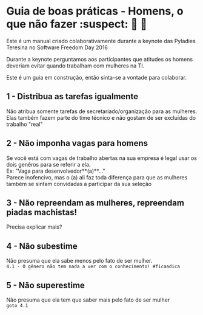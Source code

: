 # Guia de boas práticas - Homens, o que não fazer :suspect: :no_entry_sign: :no_good:
Este é um manual criado colaborativamente durante a keynote das Pyladies Teresina no Software Freedom Day 2016

Durante a keynote perguntamos aos participantes que atitudes os homens deveriam evitar quando trabalham com mulheres na TI.

Este é um guia em construção, então sinta-se a vontade para colaborar.

## 1 - Distribua as tarefas igualmente
Não atribua somente tarefas de secretariado/organização para as mulheres. Elas também fazem parte do time técnico e não gostam de ser excluídas do trabalho "real"

## 2 - Não imponha vagas para homens
Se você está com vagas de trabalho abertas na sua empresa é legal usar os dois genêros para se referir a ela.    
Ex: "Vaga para desenvolvedor**(a)**..."   
Parece inofencivo, mas o (a) ali faz toda diferença para que as mulheres também se sintam convidadas a participar da sua seleção 

## 3 - Não repreendam as mulheres, repreendam piadas machistas! 
Precisa explicar mais?

## 4 -  Não subestime
Não presuma que ela sabe menos pelo fato de ser mulher.    
`4.1 - O gênero não tem nada a ver com o conhecimento! #ficaadica `

## 5 - Não superestime 
Não presuma que ela tem que saber mais pelo fato de ser mulher    
`goto 4.1`

